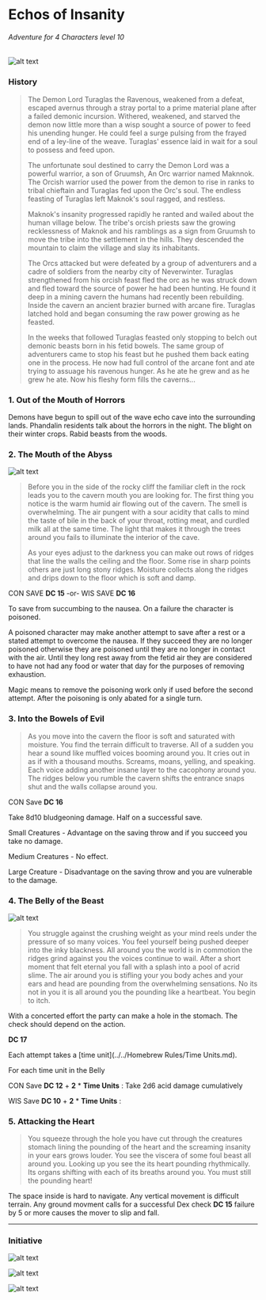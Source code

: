 # Echos of Insanity
###### Adventure for 4 Characters level 10

![alt text](https://i.imgur.com/jSEEakX.jpg "The Echos of Insanity")

### History
> The Demon Lord Turaglas the Ravenous, weakened from a defeat, escaped avernus through a stray portal to a prime material plane after a failed demonic incursion. Withered, weakened, and starved the demon now little more than a wisp sought a source of power to feed his unending hunger. He could feel a surge pulsing from the frayed end of a ley-line of the weave. Turaglas' essence laid in wait for a soul to possess and feed upon. 
> 
> The unfortunate soul destined to carry the Demon Lord was a powerful warrior, a son of Gruumsh, An Orc warrior named Maknnok. The Orcish warrior used the power from the demon to rise in ranks to tribal chieftain and Turaglas fed upon the Orc's soul. The endless feasting of Turaglas left Maknok's soul ragged, and restless.
>
> Maknok's insanity progressed rapidly he ranted and wailed about the human village below. The tribe's orcish priests saw the growing recklessness of Maknok and his ramblings as a sign from Gruumsh to move the tribe into the settlement in the hills.  They descended the mountain to claim the village and slay its inhabitants.
>
> The Orcs attacked but were defeated by a group of adventurers and a cadre of soldiers from the nearby city of Neverwinter. Turaglas strengthened from his orcish feast fled the orc as he was struck down and fled toward the source of power he had been hunting. He found it deep in a mining cavern the humans had recently been rebuilding. Inside the cavern an ancient brazier burned with arcane fire. Turaglas latched hold and began consuming the raw power growing as he feasted. 
>
> In the weeks that followed Turaglas feasted only stopping to belch out demonic beasts born in his fetid bowels. The same group of adventurers came to stop his feast but he pushed them back eating one in the process. He now had full control of the arcane font and ate trying to assuage his ravenous hunger. As he ate he grew and as he grew he ate. Now his fleshy form fills the caverns...

### 1. Out of the Mouth of Horrors

Demons have begun to spill out of the wave echo cave into the surrounding lands. Phandalin residents talk about the horrors in the night. The blight on their winter crops. Rabid beasts from the woods. 

 

### 2. The Mouth of the Abyss

![alt text](https://i.imgur.com/7yFDGRq.jpg "The Echos of Insanity")
> Before you in the side of the rocky cliff the familiar cleft in the rock leads you to the cavern mouth you are looking for. The first thing you notice is the warm humid air flowing out of the cavern. The smell is overwhelming. The air pungent with a sour acidity that calls to mind the taste of bile in the back of your throat, rotting meat, and curdled milk all at the same time. The light that makes it through the trees around you fails to illuminate the interior of the cave.
>
>As your eyes adjust to the darkness you can make out rows of ridges that line the walls the ceiling and the floor. Some rise in sharp points others are just long stony ridges. Moisture collects along the ridges and drips down to the floor which is soft and damp.

 
CON SAVE **DC 15** 
-or- 
WIS SAVE **DC 16** 

To save from succumbing to the nausea. On a failure the character is poisoned. 

A poisoned character may make another attempt to save after a rest or a stated attempt to overcome the nausea. If they succeed they are no longer poisoned otherwise they are poisoned until they are no longer in contact with the air. Until they long rest away from the fetid air they are considered to have not had any food or water that day for the purposes of removing exhaustion.

Magic means to remove the poisoning work only if used before the second attempt. After the poisoning is only abated for a single turn.

### 3. Into the Bowels of Evil

> As you move into the cavern the floor is soft and saturated with moisture. You find the terrain difficult to traverse. All of a sudden you hear a sound like muffled voices booming around you. It cries out in as if with a thousand mouths. Screams, moans, yelling, and speaking. Each voice adding another insane layer to the cacophony around you.  The ridges below you rumble the cavern shifts the entrance snaps shut and the walls collapse around you. 

CON Save **DC 16** 

Take 8d10 bludgeoning damage. Half on a successful save.

Small Creatures - Advantage on the saving throw and if you succeed you take no damage.

Medium Creatures - No effect.

Large Creature - Disadvantage on the saving throw and you are vulnerable to the damage.
 
 ### 4. The Belly of the Beast
 ![alt text](https://i.imgur.com/lBwnvjT.jpg "The Belly of the Beast.")
 > You struggle against the crushing weight as your mind reels under the pressure of so many voices. You feel yourself being pushed deeper into the inky blackness. All around you the world is in commotion the ridges grind against you the voices continue to wail. After a short moment that felt eternal you fall with a splash into a pool of acrid slime. The air around you is stifling your you body aches and your ears and head are pounding from the overwhelming sensations. No its not in you it is all around you the pounding like a heartbeat. You begin to itch. 

With a concerted effort the party can make a hole in the stomach. The check should depend on the action.

**DC 17**
 
 Each attempt takes a [time unit](../../Homebrew Rules/Time Units.md). 

For each time unit in the Belly

CON Save **DC 12** + **2** * **Time Units** : 
Take 2d6 acid damage cumulatively

WIS Save **DC 10** + **2** * **Time Units** : 

### 5. Attacking the Heart 
> You squeeze through the hole you have cut through the creatures stomach lining the pounding of the heart and the screaming insanity in your ears grows louder. You see the viscera of some foul beast all around you. Looking up you see the its heart pounding rhythmically. Its organs shifting with each of its breaths around you. You must still the pounding heart!

The space inside is hard to navigate. Any vertical movement is difficult terrain. Any ground movment calls for a successful Dex check **DC 15** failure by 5 or more causes the mover to slip and fall.

---
### Initiative

![alt text](https://i.imgur.com/CVgOTNs.jpg "Map I'm using for this.")

![alt text](https://i.imgur.com/n0JuSn0.png "The Heart of Turaglas.")

![alt text](https://i.imgur.com/RqbEJB5.png "Swarm of Demonic Defenders.")
